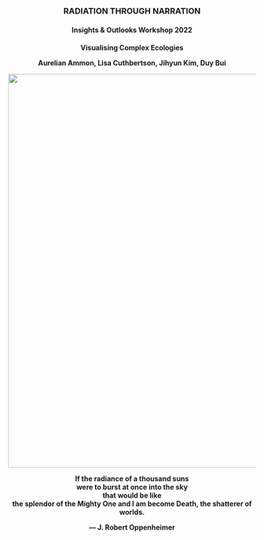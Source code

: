 <h3 align="center">RADIATION THROUGH NARRATION</h3>
<h4 align="center">Insights & Outlooks Workshop 2022</p>
<h4 align="center">Visualising Complex Ecologies</p>
<p align="center">Aurelian Ammon, Lisa Cuthbertson, Jihyun Kim, Duy Bui</p>

<p align="center">
<img src="https://raw.githubusercontent.com/duuusen/radiating_futures/main/img/rf.png" width="800">
</p>

If the radiance of a thousand suns<br/>
were to burst at once into the sky<br/>
that would be like<br/>
the splendor of the Mighty One and I am become Death, the shatterer of worlds.

— J. Robert Oppenheimer
